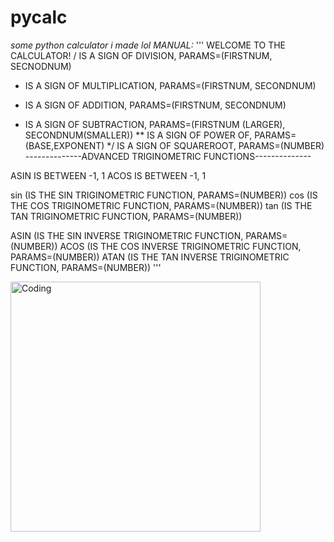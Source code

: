 # pycalc
*some python calculator i made lol*
*MANUAL:*
'''
WELCOME TO THE CALCULATOR!
/ IS A SIGN OF DIVISION, PARAMS=(FIRSTNUM, SECNODNUM)
* IS A SIGN OF MULTIPLICATION, PARAMS=(FIRSTNUM, SECONDNUM)
+ IS A SIGN OF ADDITION, PARAMS=(FIRSTNUM, SECONDNUM)
- IS A SIGN OF SUBTRACTION, PARAMS=(FIRSTNUM (LARGER), SECONDNUM(SMALLER))
** IS A SIGN OF POWER OF, PARAMS=(BASE,EXPONENT)
*/ IS A SIGN OF SQUAREROOT, PARAMS=(NUMBER)
--------------ADVANCED TRIGINOMETRIC FUNCTIONS--------------

ASIN IS BETWEEN -1, 1
ACOS IS BETWEEN -1, 1

sin (IS THE SIN TRIGINOMETRIC FUNCTION, PARAMS=(NUMBER))
cos (IS THE COS TRIGINOMETRIC FUNCTION, PARAMS=(NUMBER))
tan (IS THE TAN TRIGINOMETRIC FUNCTION, PARAMS=(NUMBER))

ASIN (IS THE SIN INVERSE TRIGINOMETRIC FUNCTION, PARAMS=(NUMBER)) 
ACOS (IS THE COS INVERSE TRIGINOMETRIC FUNCTION, PARAMS=(NUMBER))
ATAN (IS THE TAN INVERSE TRIGINOMETRIC FUNCTION, PARAMS=(NUMBER))
'''


<img align="center" alt="Coding" width="400" src="https://th.bing.com/th/id/R.b90acfa130e90e678cf51941d196448f?rik=vROLmixwqb4u%2bA&pid=ImgRaw&r=0">
